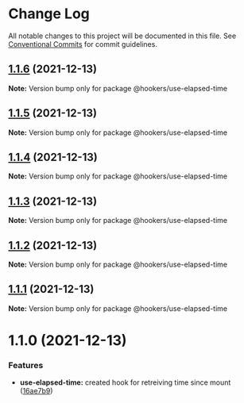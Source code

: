 # Change Log

All notable changes to this project will be documented in this file.
See [Conventional Commits](https://conventionalcommits.org) for commit guidelines.

## [1.1.6](https://github.com/Tyson-Skiba/hooks/compare/@hookers/use-elapsed-time@1.1.5...@hookers/use-elapsed-time@1.1.6) (2021-12-13)

**Note:** Version bump only for package @hookers/use-elapsed-time





## [1.1.5](https://github.com/Tyson-Skiba/hooks/compare/@hookers/use-elapsed-time@1.1.4...@hookers/use-elapsed-time@1.1.5) (2021-12-13)

**Note:** Version bump only for package @hookers/use-elapsed-time





## [1.1.4](https://github.com/Tyson-Skiba/hooks/compare/@hookers/use-elapsed-time@1.1.3...@hookers/use-elapsed-time@1.1.4) (2021-12-13)

**Note:** Version bump only for package @hookers/use-elapsed-time





## [1.1.3](https://github.com/Tyson-Skiba/hooks/compare/@hookers/use-elapsed-time@1.1.2...@hookers/use-elapsed-time@1.1.3) (2021-12-13)

**Note:** Version bump only for package @hookers/use-elapsed-time





## [1.1.2](https://github.com/Tyson-Skiba/hooks/compare/@hookers/use-elapsed-time@1.1.1...@hookers/use-elapsed-time@1.1.2) (2021-12-13)

**Note:** Version bump only for package @hookers/use-elapsed-time





## [1.1.1](https://github.com/Tyson-Skiba/hooks/compare/@hookers/use-elapsed-time@1.1.0...@hookers/use-elapsed-time@1.1.1) (2021-12-13)

**Note:** Version bump only for package @hookers/use-elapsed-time





# 1.1.0 (2021-12-13)


### Features

* **use-elapsed-time:** created hook for retreiving time since mount ([16ae7b9](https://github.com/Tyson-Skiba/hooks/commit/16ae7b9ef462a76e2b595c748cc8a525f09c6a18))
